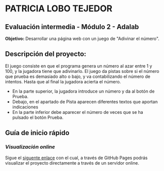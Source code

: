 # PATRICIA LOBO TEJEDOR

## Evaluación intermedia - Módulo 2 - Adalab

**Objetivo:** Desarrollar una página web con un juego de "Adivinar el número".

## Descripción del proyecto:

El juego consiste en que el programa genera un número al azar entre 1 y 100, y la jugadora tiene que adivinarlo. El juego da pistas sobre si el número que prueba es demasiado alto o bajo, y va contabilizando el número de intentos. Hasta que al final la jugadora acierta el número.
- En la parte superior, la jugadora introduce un número y da al botón de Prueba.
- Debajo, en el apartado de Pista aparecen diferentes textos que aportan indicaciones
- En la parte inferior debe aparecer el número de veces que se ha pulsado el botón Prueba.

## Guía de inicio rápido

### **_Visualización online_**

Sigue el [siguente enlace](http://beta.adalab.es/modulo-2-evaluacion-intermedia-PatriciaLoboTejedor) con el cual, a través de GitHub Pages podrás visualizar el proyecto directamente a través de un servidor online.

